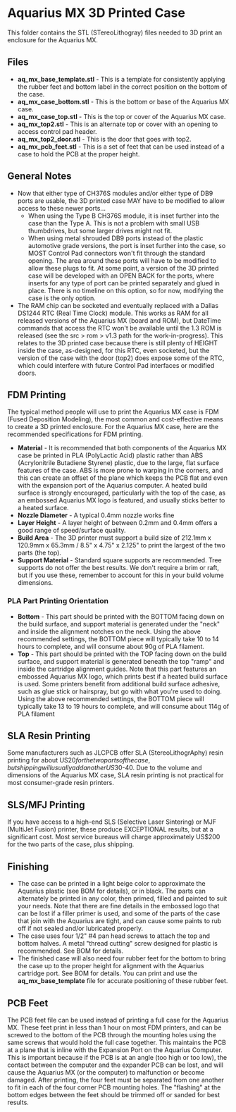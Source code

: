 # Aquarius MX 3D Printed Case
This folder contains the STL (STereoLithogray) files needed to 3D print an enclosure for the Aquarius MX.

## Files
- **aq_mx_base_template.stl** - This is a template for consistently applying the rubber feet and bottom label in the correct position on the bottom of the case.
- **aq_mx_case_bottom.stl** - This is the bottom or base of the Aquarius MX case.
- **aq_mx_case_top.stl** - This is the top or cover of the Aquarius MX case.
- **aq_mx_top2.stl** - This is an alternate top or cover with an opening to access control pad header.
- **aq_mx_top2_door.stl** - This is the door that goes with top2.
- **aq_mx_pcb_feet.stl** - This is a set of feet that can be used instead of a case to hold the PCB at the proper height.

## General Notes
- Now that either type of CH376S modules and/or either type of DB9 ports are usable, the 3D printed case MAY have to be modified to allow access to these newer ports...
  - When using the Type B CH376S module, it is inset further into the case than the Type A. This is not a problem with small USB thumbdrives, but some larger drives might not fit.
  - When using metal shrouded DB9 ports instead of the plastic automotive grade versions, the port is inset further into the case, so MOST Control Pad connectors won't fit through the standard opening. The area around these ports will have to be modified to allow these plugs to fit. At some point, a version of the 3D printed case will be developed with an OPEN BACK for the ports, where inserts for any type of port can be printed separately and glued in place. There is no timeline on this option, so for now, modifying the case is the only option.
- The RAM chip can be socketed and eventually replaced with a Dallas DS1244 RTC (Real Time Clock) module. This works as RAM for all released versions of the Aquarius MX (board and ROM), but DateTime commands that access the RTC won't be available until the 1.3 ROM is released (see the src > rom > v1.3 path for the work-in-progress). This relates to the 3D printed case because there is still plenty of HEIGHT inside the case, as-designed, for this RTC, even socketed, but the version of the case with the door (top2) does expose some of the RTC, which could interfere with future Control Pad interfaces or modified doors.

## FDM Printing
The typical method people will use to print the Aquarius MX case is FDM (Fused Deposition Modeling), the most common and cost-effective means to create a 3D printed enclosure. For the Aquarius MX case, here are the recommended specifications for FDM printing.

- **Material** - It is recommended that both components of the Aquarius MX case be printed in PLA (PolyLactic Acid) plastic rather than ABS (Acrylonitrile Butadiene Styrene) plastic, due to the large, flat surface features of the case. ABS is more prone to warping in the corners, and this can create an offset of the plane which keeps the PCB flat and even with the expansion port of the Aquarius computer. A heated build surface is strongly encouraged, particularly with the top of the case, as an embossed Aquarius MX logo is featured, and usually sticks better to a heated surface.
- **Nozzle Diameter** - A typical 0.4mm nozzle works fine
- **Layer Height** - A layer height of between 0.2mm and 0.4mm offers a good range of speed/surface quality.
- **Build Area** - The 3D printer must support a build size of 212.1mm x 120.9mm x 65.3mm / 8.5" x 4.75" x 2.125" to print the largest of the two parts (the top).
- **Support Material** - Standard square supports are recommended. Tree supports do not offer the best results. We don't require a brim or raft, but if you use these, remember to account for this in your build volume dimensions. 

### PLA Part Printing Orientation
- **Bottom** - This part should be printed with the BOTTOM facing down on the build surface, and support material is generated under the "neck" and inside the alignment notches on the neck. Using the above recommended settings, the BOTTOM piece will typically take 10 to 14 hours to complete, and will consume about 90g of PLA filament.
- **Top** - This part should be printed with the TOP facing down on the build surface, and support material is generated beneath the top "ramp" and inside the cartridge alignment guides. Note that this part features an embossed Aquarius MX logo, which prints best if a heated build surface is used. Some printers benefit from additional build surface adhesive, such as glue stick or hairspray, but go with what you're used to doing. Using the above recommended settings, the BOTTOM piece will typically take 13 to 19 hours to complete, and will consume about 114g of PLA filament

## SLA Resin Printing
Some manufacturers such as JLCPCB offer SLA (StereoLithogrAphy) resin printing for about US$20 for the two parts of the case, but shipping will usually add another US$30-40. Due to the volume and dimensions of the Aquarius MX case, SLA resin printing is not practical for most consumer-grade resin printers.

## SLS/MFJ Printing
If you have access to a high-end SLS (Selective Laser Sintering) or MJF (MultiJet Fusion) printer, these produce EXCEPTIONAL results, but at a significant cost. Most service bureaus will charge approximately US$200 for the two parts of the case, plus shipping.

## Finishing
- The case can be printed in a light beige color to approximate the Aquarius plastic (see BOM for details), or in black. The parts can alternately be printed in any color, then primed, filled and painted to suit your needs. Note that there are fine details in the embossed logo that can be lost if a filler primer is used, and some of the parts of the case that join with the Aquarius are tight, and can cause some paints to rub off if not sealed and/or lubricated properly.
- The case uses four 1/2" #4 pan head screws to attach the top and bottom halves. A metal "thread cutting" screw designed for plastic is recommended. See BOM for details.
- The finished case will also need four rubber feet for the bottom to bring the case up to the proper height for alignment with the Aquarius cartridge port. See BOM for details. You can print and use the **aq_mx_base_template** file for accurate positioning of these rubber feet.

## PCB Feet
The PCB feet file can be used instead of printing a full case for the Aquarius MX. These feet print in less than 1 hour on most FDM printers, and can be screwed to the bottom of the PCB through the mounting holes using the same screws that would hold the full case together. This maintains the PCB at a plane that is inline with the Expansion Port on the Aquarius Computer. This is important because if the PCB is at an angle (too high or too low), the contact between the computer and the expander PCB can be lost, and will cause the Aquarius MX (or the computer) to malfunction or become damaged. After printing, the four feet must be separated from one another to fit in each of the four corner PCB mounting holes. The "flashing" at the bottom edges between the feet should be trimmed off or sanded for best results.
